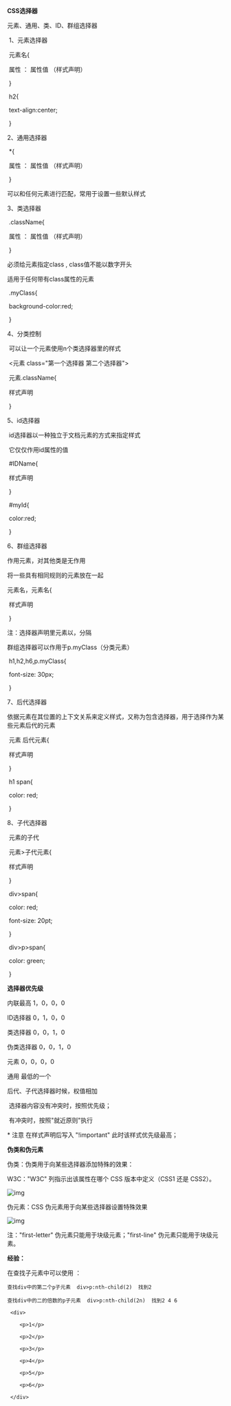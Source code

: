 **CSS选择器**

元素、通用、类、ID、群组选择器

​      1、元素选择器

​            元素名{

​                       属性 ： 属性值 （样式声明）

​            }

​            h2{            

​                 text-align:center;

​            }

2、通用选择器

​             *{

​                   属性 ： 属性值 （样式声明）

​               }

可以和任何元素进行匹配，常用于设置一些默认样式



3、类选择器

​      .className{

​          属性 ： 属性值 （样式声明）

​      }

必须给元素指定class , class值不能以数字开头

适用于任何带有class属性的元素

​             .myClass{

​             	background-color:red;

​             }

4、分类控制

​     		可以让一个元素使用n个类选择器里的样式

​                  <元素 class="第一个选择器   第二个选择器">

​      		元素.className{

​                           样式声明

​                      }

5、id选择器

​     id选择器以一种独立于文档元素的方式来指定样式

​     它仅仅作用id属性的值

​     \#IDName{

​                          样式声明

​                     }

​     \#myId{

​                  color:red;

​                }



6、群组选择器

作用元素，对其他类是无作用

将一些具有相同规则的元素放在一起

元素名，元素名{

​                      样式声明

​                }

注：选择器声明里元素以，分隔

群组选择器可以作用于p.myClass（分类元素）

​            h1,h2,h6,p.myClass{

​                 font-size: 30px;

​             }



7、后代选择器

依据元素在其位置的上下文关系来定义样式，又称为包含选择器，用于选择作为某些元素后代的元素

​     元素 后代元素{

​          样式声明

​     }

​     h1 span{

​          color: red;

​     }



8、子代选择器

​     元素的子代

​     元素>子代元素{

​          样式声明

​     }

​     div>span{

​               color: red;

​               font-size: 20pt;

​     }

​     div>p>span{

​               color: green;

​      }



**选择器优先级**

内联最高      1，0，0，0

ID选择器      0，1，0，0

类选择器      0，0，1，0

伪类选择器   0，0，1，0

元素            0，0，0，0

通用         最低的一个

后代、子代选择器时候，权值相加



​     选择器内容没有冲突时，按照优先级；

​     有冲突时，按照"就近原则"执行 

\* 注意 在样式声明后写入 "!important" 此时该样式优先级最高；



**伪类和伪元素**

伪类：伪类用于向某些选择器添加特殊的效果：

W3C："W3C" 列指示出该属性在哪个 CSS 版本中定义（CSS1 还是 CSS2）。

![img](C:/Users/yafei/AppData/Local/YNote/data/m15508511041_1@163.com/4431531599524110b25f2ebe87bdc7cb/clipboard.png)



伪元素：CSS 伪元素用于向某些选择器设置特殊效果

![img](C:/Users/yafei/AppData/Local/YNote/data/m15508511041_1@163.com/7f9195f3166d4bb1ae233099a72e6636/clipboard.png)

注："first-letter" 伪元素只能用于块级元素；"first-line" 伪元素只能用于块级元素。



**经验：**

在查找子元素中可以使用 ：

```
查找div中的第二个p子元素  div>p:nth-child(2)  找到2

查找div中的二的倍数的p子元素  div>p:nth-child(2n)  找到2 4 6

 <div>

    <p>1</p>

    <p>2</p>

    <p>3</p>

    <p>4</p>

    <p>5</p>

    <p>6</p>

 </div>
```

